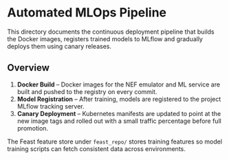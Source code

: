 # Automated MLOps Pipeline

This directory documents the continuous deployment pipeline that builds the
Docker images, registers trained models to MLflow and gradually deploys them
using canary releases.

## Overview
1. **Docker Build** – Docker images for the NEF emulator and ML service are
   built and pushed to the registry on every commit.
2. **Model Registration** – After training, models are registered to the
   project MLflow tracking server.
3. **Canary Deployment** – Kubernetes manifests are updated to point at the new
   image tags and rolled out with a small traffic percentage before full
   promotion.

The Feast feature store under `feast_repo/` stores training features so model
training scripts can fetch consistent data across environments.
